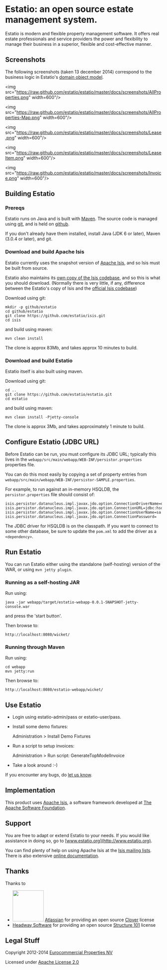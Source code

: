 Estatio: an open source estate management system.
=================================================

Estatio is modern and flexible property management software. It offers real estate professionals and service providers the power and flexibility to manage their business in a superior, flexible and cost-effective manner.

## Screenshots ##

The following screenshots (taken 13 december 2014) correspond to the business logic in Estatio's [domain object model](
https://github.com/estatio/estatio/tree/master/dom/src/main/java/org/estatio/dom).

<img src="https://raw.github.com/estatio/estatio/master/docs/screenshots/AllProperties.png" width=600"/>

<img src="https://raw.github.com/estatio/estatio/master/docs/screenshots/AllProperties-Map.png" width=600"/>

<img src="https://raw.github.com/estatio/estatio/master/docs/screenshots/Lease.png" width=600"/>

<img src="https://raw.github.com/estatio/estatio/master/docs/screenshots/LeaseItem.png" width=600"/>

<img src="https://raw.github.com/estatio/estatio/master/docs/screenshots/Invoice.png" width=600"/>

## Building Estatio ##

### Prereqs ###

Estatio runs on Java and is built with [Maven](http://maven.apache.org).  The source code is managed using [git](https://help.github.com/articles/set-up-git), and is held on [github](http://github.com).

If you don't already have them installed, install Java (JDK 6 or later), Maven (3.0.4 or later), and git.

### Download and build Apache Isis ###

Estatio currently uses the snapshot version of [Apache Isis](http://isis.apache.org), and so Isis must be built from source.

Estatio also maintains its [own copy of the Isis codebase](http://github.com/estatio/isis), and so this is what you should download.  (Normally there is very little, if any, difference between the Estatio's copy of Isis and the [official Isis codebase](http://github.com/apache/isis))

Download using git:

    mkdir -p github/estatio
    cd github/estatio
    git clone https://github.com/estatio/isis.git
    cd isis

and build using maven:

    mvn clean install

The clone is approx 83Mb, and takes approx 10 minutes to build.

### Download and build Estatio ###

Estatio itself is also built using maven.

Download using git:
 
    cd ..
    git clone https://github.com/estatio/estatio.git
    cd estatio

and build using maven:

    mvn clean install -Pjetty-console

The clone is approx 3Mb, and takes approximately 1 minute to build.

## Configure Estatio (JDBC URL) ##

Before Estatio can be run, you must configure its JDBC URL; typically this lives in the `webapp/src/main/webapp/WEB-INF/persistor.properties` properties file.

You can do this most easily by copying a set of property entries from `webapp/src/main/webapp/WEB-INF/persistor-SAMPLE.properties`.

For example, to run against an in-memory HSQLDB, the `persistor.properties` file should consist of:

    isis.persistor.datanucleus.impl.javax.jdo.option.ConnectionDriverName=org.hsqldb.jdbcDriver
    isis.persistor.datanucleus.impl.javax.jdo.option.ConnectionURL=jdbc:hsqldb:mem:test
    isis.persistor.datanucleus.impl.javax.jdo.option.ConnectionUserName=sa
    isis.persistor.datanucleus.impl.javax.jdo.option.ConnectionPassword=
 
The JDBC driver for HSQLDB is on the classpath.  If you want to connect to some other database, be sure to update the `pom.xml` to add the driver as a `<dependency>`.

## Run Estatio ##

You can run Estatio either using the standalone (self-hosting) version of the WAR, or using `mvn jetty plugin`.

### Running as a self-hosting JAR

Run using:

    java -jar webapp/target/estatio-webapp-0.0.1-SNAPSHOT-jetty-console.war

and press the 'start button'.

Then browse to:
 
    http://localhost:8080/wicket/

### Running through Maven

Run using:

    cd webapp
    mvn jetty:run

Then browse to:

    http://localhost:8080/estatio-webapp/wicket/

## Use Estatio ##

* Login using estatio-admin/pass or estatio-user/pass.

* Install some demo fixtures:

    Administration > Install Demo Fixtures

* Run a script to setup invoices:

    Administration > Run script: GenerateTopModelInvoice

* Take a look around :-)

If you encounter any bugs, do [let us know](https://github.com/estatio/estatio/blob/master/pom.xml#L52).

## Implementation

This product uses [Apache Isis](http://isis.apache.org), a software framework 
developed at [The Apache Software Foundation](http://www.apache.org/).

## Support

You are free to adapt or extend Estatio to your needs.  If you would like assistance in doing so, go to [www.estatio.org](http://www.estatio.org).

You can find plenty of help on using Apache Isis at the [Isis mailing lists](http://isis.apache.org/support.html).  There is also extensive [online documentation](http://isis.apache.org/documentation.html).

## Thanks

Thanks to

* <img src="https://raw.github.com/estatio/estatio/master/codequality/logoClover.png" width="100"/> [Atlassian](https://www.atlassian.com) for providing an open source [Clover](https://www.atlassian.com/software/clover/overview/) license 
* [Headway Software](http://structure101.com/contact/) for providing an open source [Structure 101](http://structure101.com/) license

## Legal Stuff ##

Copyright 2012-2014 [Eurocommercial Properties NV](http://www.eurocommercialproperties.com) 

Licensed under [Apache License 2.0](http://www.apache.org/licenses/LICENSE-2.0)

